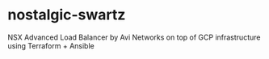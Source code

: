 # nostalgic-swartz
NSX Advanced Load Balancer by Avi Networks on top of GCP infrastructure using Terraform + Ansible
